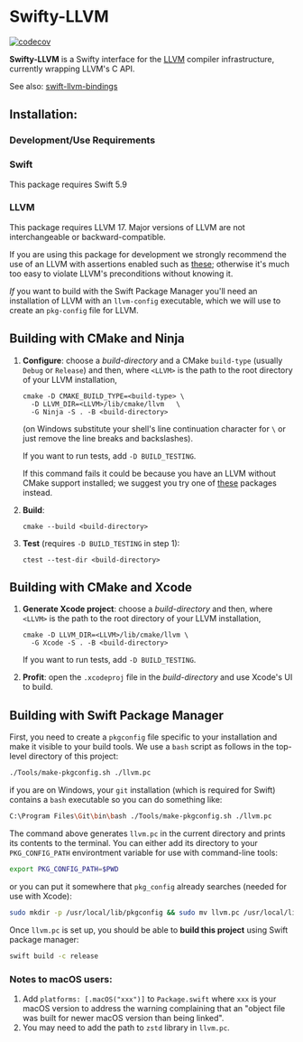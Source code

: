 # Swifty-LLVM

[![codecov](https://codecov.io/gh/hylo-lang/Swifty-LLVM/graph/badge.svg?token=M80FBR8JX8)](https://codecov.io/gh/hylo-lang/Swifty-LLVM)

**Swifty-LLVM** is a Swifty interface for the [LLVM](https://llvm.org) compiler infrastructure, currently wrapping LLVM's C API.

See also: [swift-llvm-bindings](https://github.com/apple/swift-llvm-bindings)

## Installation:

### Development/Use Requirements

### Swift

This package requires Swift 5.9

### LLVM

This package requires LLVM 17.  Major versions of LLVM are not
interchangeable or backward-compatible.

If you are using this package for development we strongly recommend
the use of an LLVM with assertions enabled such as
[these](https://github.com/hylo-lang/llvm-build); otherwise it's much
too easy to violate LLVM's preconditions without knowing it.

*If* you want to build with the Swift Package Manager you'll need an
installation of LLVM with an `llvm-config` executable, which we will
use to create an `pkg-config` file for LLVM.

## Building with CMake and Ninja

1. **Configure**: choose a *build-directory* and a CMake `build-type`
   (usually `Debug` or `Release`) and then, where `<LLVM>` is the path
   to the root directory of your LLVM installation,

	```
	cmake -D CMAKE_BUILD_TYPE=<build-type> \
	  -D LLVM_DIR=<LLVM>/lib/cmake/llvm   \
	  -G Ninja -S . -B <build-directory>
	```

	(on Windows substitute your shell's line continuation character
    for `\` or just remove the line breaks and backslashes).
	
	If you want to run tests, add `-D BUILD_TESTING`.  
	
	If this command fails it could be because you have an LLVM without
    CMake support installed; we suggest you try one of
    [these](https://github.com/hylo-lang/llvm-build) packages instead.

2.  **Build**: 

	```
	cmake --build <build-directory>
	```

3. **Test** (requires `-D BUILD_TESTING` in step 1):

   ```
   ctest --test-dir <build-directory>
   ```

## Building with CMake and Xcode

1. **Generate Xcode project**: choose a *build-directory* and then,
   where `<LLVM>` is the path to the root directory of your LLVM
   installation,

	```
	cmake -D LLVM_DIR=<LLVM>/lib/cmake/llvm \
	  -G Xcode -S . -B <build-directory>
	```

	If you want to run tests, add `-D BUILD_TESTING`.

2. **Profit**: open the `.xcodeproj` file in the *build-directory* and
   use Xcode's UI to build.

## Building with Swift Package Manager

First, you need to create a `pkgconfig` file specific to your
installation and make it visible to your build tools.  We use a `bash`
script as follows in the top-level directory of this project:

```bash
./Tools/make-pkgconfig.sh ./llvm.pc
``` 

if you are on Windows, your `git` installation (which is required for
Swift) contains a `bash` executable so you can do something like:

```bash
C:\Program Files\Git\bin\bash ./Tools/make-pkgconfig.sh ./llvm.pc
``` 

The command above generates `llvm.pc` in the current directory and
prints its contents to the terminal.  You can either add its directory
to your `PKG_CONFIG_PATH` environtment variable for use with
command-line tools:

```bash
export PKG_CONFIG_PATH=$PWD
```

or you can put it somewhere that `pkg_config` already searches (needed
for use with Xcode):

```bash
sudo mkdir -p /usr/local/lib/pkgconfig && sudo mv llvm.pc /usr/local/lib/pkgconfig/
```

Once `llvm.pc` is set up, you should be able to **build this project**
using Swift package manager:

```bash
swift build -c release
```

### Notes to macOS users:

1. Add `platforms: [.macOS("xxx")]` to `Package.swift` where `xxx` is
   your macOS version to address the warning complaining that an
   "object file was built for newer macOS version than being linked".
2. You may need to add the path to `zstd` library in `llvm.pc`.
